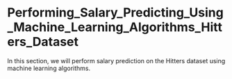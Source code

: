 # Performing_Salary_Predicting_Using_Machine_Learning_Algorithms_Hitters_Dataset
In this section, we will perform salary prediction on the Hitters dataset using machine learning algorithms.
